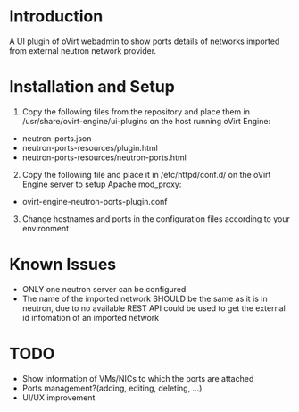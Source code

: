 # Introduction
A UI plugin of oVirt webadmin to show ports details of networks imported from external neutron network provider.

# Installation and Setup
1. Copy the following files from the repository and place them in /usr/share/ovirt-engine/ui-plugins on the host running oVirt Engine:
  * neutron-ports.json
  * neutron-ports-resources/plugin.html
  * neutron-ports-resources/neutron-ports.html
2. Copy the following file and place it in /etc/httpd/conf.d/ on the oVirt Engine server to setup Apache mod_proxy:
  * ovirt-engine-neutron-ports-plugin.conf
3. Change hostnames and ports in the configuration files according to your environment

# Known Issues
* ONLY one neutron server can be configured
* The name of the imported network SHOULD be the same as it is in neutron, due to no available REST API could be used to get the external id infomation of an imported network

# TODO
* Show information of VMs/NICs to which the ports are attached
* Ports management?(adding, editing, deleting, ...)
* UI/UX improvement
